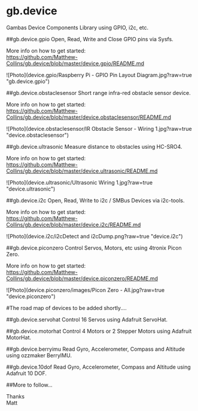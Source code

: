 # gb.device
Gambas Device Components Library using GPIO, i2c, etc.


##gb.device.gpio
Open, Read, Write and Close GPIO pins via Sysfs.

More info on how to get started:  
https://github.com/Matthew-Collins/gb.device/blob/master/device.gpio/README.md

![Photo](device.gpio/Raspberry Pi - GPIO Pin Layout Diagram.jpg?raw=true "gb.device.gpio")


##gb.device.obstaclesensor
Short range infra-red obstacle sensor device.

More info on how to get started:  
https://github.com/Matthew-Collins/gb.device/blob/master/device.obstaclesensor/README.md

![Photo](device.obstaclesensor/IR Obstacle Sensor - Wiring 1.jpg?raw=true "device.obstaclesensor")


##gb.device.ultrasonic
Measure distance to obstacles using HC-SRO4.

More info on how to get started:  
https://github.com/Matthew-Collins/gb.device/blob/master/device.ultrasonic/README.md

![Photo](device.ultrasonic/Ultrasonic Wiring 1.jpg?raw=true "device.ultrasonic") 

  
##gb.device.i2c
Open, Read, Write to i2c / SMBus Devices via i2c-tools.

More info on how to get started:  
https://github.com/Matthew-Collins/gb.device/blob/master/device.i2c/README.md

![Photo](device.i2c/i2cDetect and i2cDump.png?raw=true "device.i2c") 

  
##gb.device.piconzero
Control Servos, Motors, etc using 4tronix Picon Zero.

More info on how to get started:  
https://github.com/Matthew-Collins/gb.device/blob/master/device.piconzero/README.md

![Photo](device.piconzero/images/Picon Zero - All.jpg?raw=true "device.piconzero") 

  
#The road map of devices to be added shortly....
  
##gb.device.servohat
Control 16 Servos using Adafruit ServoHat.

##gb.device.motorhat
Control 4 Motors or 2 Stepper Motors using Adafruit MotorHat.

##gb.device.berryimu
Read Gyro, Accelerometer, Compass and Altitude using ozzmaker BerryIMU.

##gb.device.10dof
Read Gyro, Accelerometer, Compass and Altitude using Adafruit 10 DOF.

##More to follow...

Thanks  
Matt
